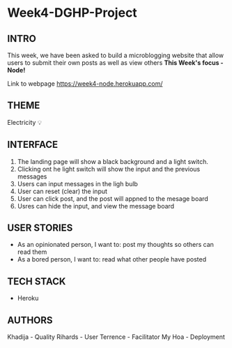 # Week4-DGHP-Project

## INTRO

This week, we have been asked to build a microblogging website that allow users to submit their own posts as well as view others
**This Week's focus - Node!**

Link to webpage https://week4-node.herokuapp.com/


## THEME
Electricity 💡


## INTERFACE

1. The landing page will show a black background and a light switch.
2. Clicking ont he light switch will show the input and the previous messages
3. Users can input messages in the ligh bulb
4. User can reset (clear) the input
5. User can click post, and the post will appned to the mesage board
6. Usres can hide the input, and view the message board


## USER STORIES
* As an opinionated person, I want to: post my thoughts so others can read them
* As a bored person, I want to: read what other people have posted


## TECH STACK
* Heroku


## AUTHORS

Khadija - Quality
Rihards - User
Terrence - Facilitator
My Hoa - Deployment
